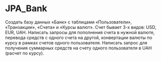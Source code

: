# JPA_Bank
Создать базу данных «Банк» с таблицами «Пользователи», «Транзакции», «Счета» и «Курсы валют». Счет бывает 3-х видов: USD, EUR, UAH. Написать запросы для пополнения счета в нужной валюте, перевода средств с одного счета на другой, конвертации валюты по курсу в рамках счетов одного пользователя. Написать запрос для получения суммарных средств на счету одного пользователя в UAH (расчет по курсу).
